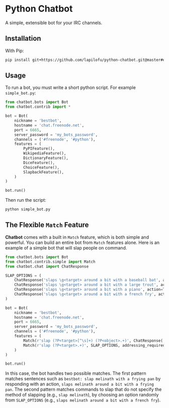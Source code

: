 Python Chatbot
==============

A simple, extensible bot for your IRC channels.

Installation
------------

With Pip:

```bash
pip install git+https://github.com/lapilofu/python-chatbot.git@master#egg=chatbot
```

Usage
-----

To run a bot, you must write a short python script. For example `simple_bot.py`:

```python
from chatbot.bots import Bot
from chatbot.contrib import *

bot = Bot(
	nickname = 'bestbot',
	hostname = 'chat.freenode.net',
	port = 6665,
	server_password = 'my_bots_password',
	channels = ('#freenode', '#python'),
	features = (
		PyPIFeature(),
		WikipediaFeature(),
		DictionaryFeature(),
		DiceFeature(),
		ChoiceFeature(),
		SlapbackFeature(),
	)
)

bot.run()
```

Then run the script:

```bash
python simple_bot.py
```

The Flexible `Match` Feature
----------------------------

**Chatbot** comes with a built in `Match` feature, which is both simple and
powerful. You can build an entire bot from `Match` features alone. Here is an
example of a simple bot that will slap people on command.

```python
from chatbot.bots import Bot
from chatbot.contrib.simple import Match
from chatbot.chat import ChatResponse

SLAP_OPTIONS = (
	ChatResponse('slaps \g<target> around a bit with a baseball bat', action=True),
	ChatResponse('slaps \g<target> around a bit with a large trout', action=True),
	ChatResponse('slaps \g<target> around a bit with a piano', action=True),
	ChatResponse('slaps \g<target> around a bit with a french fry', action=True),
)

bot = Bot(
	nickname = 'bestbot',
	hostname = 'chat.freenode.net',
	port = 6665,
	server_password = 'my_bots_password',
	channels = ('#freenode', '#python'),
	features = (
		Match(r'slap (?P<target>[^\s]+) (?P<object>.+)', ChatResponse('slaps \g<target> around a bit \g<object>', action=True), addressing_required=True, allow_continuation=False),
		Match(r'slap (?P<target>.+)', SLAP_OPTIONS, addressing_required=True, allow_continuation=False),
	)
)

bot.run()
```

In this case, the bot handles two possible matches. The first pattern matches sentences such as `bestbot: slap melinath with a frying pan` by responding with an action, `slaps melinath around a bit with a frying pan`. The second pattern matches commands to slap that do not specify the method of slapping (e.g., `slap melinath`), by choosing an option randomly from `SLAP_OPTIONS` (e.g., `slaps melinath around a bit with a french fry`).